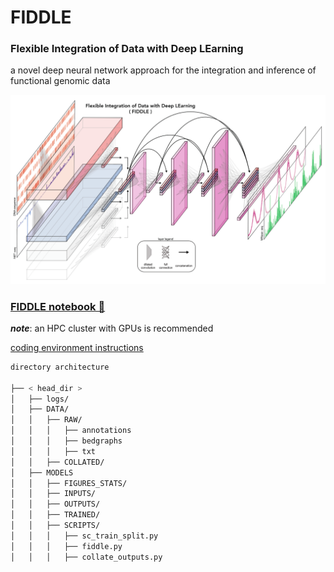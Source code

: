 # FIDDLE

### Flexible Integration of Data with Deep LEarning
a novel deep neural network approach for the integration and inference of functional genomic data

![alt text](https://github.com/churchmanlab/FIDDLE/blob/master/architecture.png)

### [FIDDLE notebook 🎻](https://colab.research.google.com/github/churchmanlab/FIDDLE/blob/master/fiddle.ipynb)

**_note_**: an HPC cluster with GPUs is recommended

[coding environment instructions](https://github.com/churchmanlab/FIDDLE/blob/master/HPC_instructions.md)

```bash
directory architecture

├── < head_dir >
│   ├── logs/
│   ├── DATA/
│   │   ├── RAW/
│   │   │   ├── annotations
│   │   │   ├── bedgraphs
│   │   │   ├── txt
│   │   ├── COLLATED/
│   ├── MODELS
│   │   ├── FIGURES_STATS/
│   │   ├── INPUTS/
│   │   ├── OUTPUTS/
│   │   ├── TRAINED/
│   │   ├── SCRIPTS/
│   │   │   ├── sc_train_split.py
│   │   │   ├── fiddle.py
│   │   │   ├── collate_outputs.py
```
